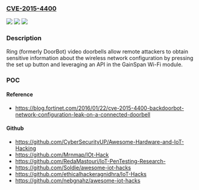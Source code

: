### [CVE-2015-4400](https://cve.mitre.org/cgi-bin/cvename.cgi?name=CVE-2015-4400)
![](https://img.shields.io/static/v1?label=Product&message=n%2Fa&color=blue)
![](https://img.shields.io/static/v1?label=Version&message=n%2Fa&color=blue)
![](https://img.shields.io/static/v1?label=Vulnerability&message=n%2Fa&color=brighgreen)

### Description

Ring (formerly DoorBot) video doorbells allow remote attackers to obtain sensitive information about the wireless network configuration by pressing the set up button and leveraging an API in the GainSpan Wi-Fi module.

### POC

#### Reference
- https://blog.fortinet.com/2016/01/22/cve-2015-4400-backdoorbot-network-configuration-leak-on-a-connected-doorbell

#### Github
- https://github.com/CyberSecurityUP/Awesome-Hardware-and-IoT-Hacking
- https://github.com/Mrnmap/IOt-Hack
- https://github.com/RedaMastouri/IoT-PenTesting-Research-
- https://github.com/Soldie/awesome-iot-hacks
- https://github.com/ethicalhackeragnidhra/IoT-Hacks
- https://github.com/nebgnahz/awesome-iot-hacks

